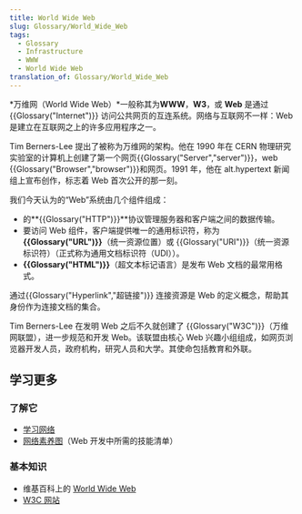 ```yaml
---
title: World Wide Web
slug: Glossary/World_Wide_Web
tags:
  - Glossary
  - Infrastructure
  - WWW
  - World Wide Web
translation_of: Glossary/World_Wide_Web
---
```

*万维网（World Wide Web）*一般称其为**WWW**，**W3**，或 **Web** 是通过 {{Glossary("Internet")}} 访问公共网页的互连系统。网络与互联网不一样：Web 是建立在互联网之上的许多应用程序之一。

Tim Berners-Lee 提出了被称为万维网的架构。他在 1990 年在 CERN 物理研究实验室的计算机上创建了第一个网页{{Glossary("Server","server")}}，web {{Glossary("Browser","browser")}}和网页。1991 年，他在 alt.hypertext 新闻组上宣布创作，标志着 Web 首次公开的那一刻。

我们今天认为的“Web”系统由几个组件组成：

- 的**{{Glossary("HTTP")}}**协议管理服务器和客户端之间的数据传输。
- 要访问 Web 组件，客户端提供唯一的通用标识符，称为 **{{Glossary("URL")}}**（统一资源位置）或 {{Glossary("URI")}}（统一资源标识符）（正式称为通用文档标识符（UDI））。
- **{{Glossary("HTML")}}**（超文本标记语言）是发布 Web 文档的最常用格式。

通过{{Glossary("Hyperlink","超链接")}} 连接资源是 Web 的定义概念，帮助其身份作为连接文档的集合。

Tim Berners-Lee 在发明 Web 之后不久就创建了 {{Glossary("W3C")}}（万维网联盟），进一步规范和开发 Web。该联盟由核心 Web 兴趣小组组成，如网页浏览器开发人员，政府机构，研究人员和大学。其使命包括教育和外联。

## 学习更多

### 了解它

- [学习网络](/zh-CN/Learn)
- [网络素养图](https://learning.mozilla.org/web-literacy)（Web 开发中所需的技能清单）

### 基本知识

- 维基百科上的 [World Wide Web](https://zh.wikipedia.org/wiki/World_Wide_Web)
- [W3C 网站](https://w3.org)

